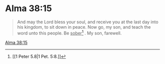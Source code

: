 # Alma 38:15

> And may the Lord bless your soul, and receive you at the last day into his kingdom, to sit down in peace. Now go, my son, and teach the word unto this people. Be <u>sober</u>[^a] . My son, farewell.

[Alma 38:15](https://www.churchofjesuschrist.org/study/scriptures/bofm/alma/38?lang=eng&id=p15#p15)


[^a]: [[1 Peter 5.8|1 Pet. 5:8.]]
